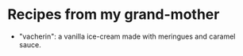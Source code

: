 Recipes from my grand-mother
============================

* "vacherin": a vanilla ice-cream made with meringues and caramel sauce.

